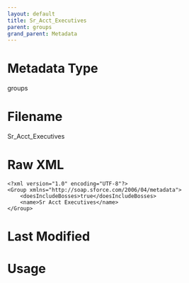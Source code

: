 ```yaml
---
layout: default
title: Sr_Acct_Executives
parent: groups
grand_parent: Metadata
---
```

# Metadata Type
groups


# Filename 
Sr_Acct_Executives


# Raw XML
```
<?xml version="1.0" encoding="UTF-8"?>
<Group xmlns="http://soap.sforce.com/2006/04/metadata">
    <doesIncludeBosses>true</doesIncludeBosses>
    <name>Sr Acct Executives</name>
</Group>
```


# Last Modified


# Usage
